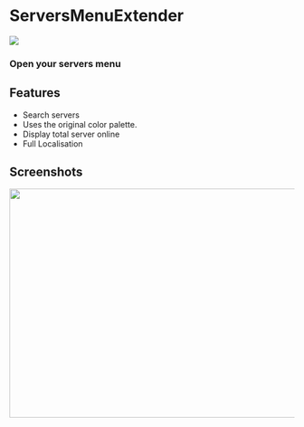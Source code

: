 # ServersMenuExtender

<img src="https://user-images.githubusercontent.com/58411554/199322385-0109690b-f39f-4a74-bd27-ecf635b27120.gif"/>

### Open your servers menu

## Features
- Search servers
- Uses the original color palette.
- Display total server online
- Full Localisation

## Screenshots
<img src="https://user-images.githubusercontent.com/58411554/199322409-4a98608c-3144-47f4-89df-348bfb956c08.gif" width="720" height="405"/>
